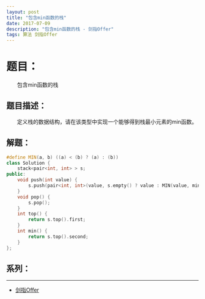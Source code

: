 ```yaml
---
layout: post
title: "包含min函数的栈"
date: 2017-07-09
description: "包含min函数的栈 - 剑指Offer"
tags: 算法 剑指Offer
---
```


# 题目：
　　包含min函数的栈

## 题目描述：
　　定义栈的数据结构，请在该类型中实现一个能够得到栈最小元素的min函数。

## 解题：
```c++
#define MIN(a, b) ((a) < (b) ? (a) : (b))
class Solution {
    stack<pair<int, int> > s;
public:
    void push(int value) {
        s.push(pair<int, int>(value, s.empty() ? value : MIN(value, min())));
    }
    void pop() {
        s.pop();
    }
    int top() {
        return s.top().first;
    }
    int min() {
        return s.top().second;
    }
};
```

## 系列：
---
* [剑指Offer](/2017/06/剑指Offer/)